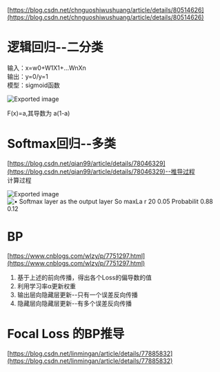 [https://blog.csdn.net/chnguoshiwushuang/article/details/80514626](https://blog.csdn.net/chnguoshiwushuang/article/details/80514626)
 
# 逻辑回归--二分类

输入：x=w0+W1X1+…WnXn  
输出：y=0/y=1  
模型：sigmoid函数

![Exported image](Exported%20image%2020240403195717-0.png)

F(x)=a,其导数为 a(1-a)
 
# Softmax回归--多类

[https://blog.csdn.net/qian99/article/details/78046329](https://blog.csdn.net/qian99/article/details/78046329)--推导过程  
计算过程

![Exported image](Exported%20image%2020240403195717-1.png) ![• Softmax layer as the output layer So maxLa r 20 0.05 Probabilit 0.88 0.12 ](Exported%20image%2020240403195717-2.png)  

# BP

[https://www.cnblogs.com/wlzy/p/7751297.html](https://www.cnblogs.com/wlzy/p/7751297.html)

1. 基于上述的前向传播，得出各个Loss的偏导数的值
2. 利用学习率α更新权重
3. 输出层向隐藏层更新--只有一个误差反向传播
4. 隐藏层向隐藏层更新--有多个误差反向传播  
# Focal Loss 的BP推导

[https://blog.csdn.net/linmingan/article/details/77885832](https://blog.csdn.net/linmingan/article/details/77885832)